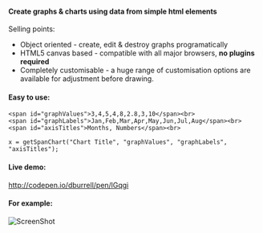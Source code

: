 #### Create graphs &amp; charts using data from simple html elements

Selling points:

 * Object oriented - create, edit & destroy graphs programatically
 * HTML5 canvas based - compatible with all major browsers, **no plugins required**
 * Completely customisable - a huge range of customisation options are available for adjustment before drawing.

#### Easy to use:
```
<span id="graphValues">3,4,5,4,8,2.8,3,10</span><br>
<span id="graphLabels">Jan,Feb,Mar,Apr,May,Jun,Jul,Aug</span><br>
<span id="axisTitles">Months, Numbers</span><br>

x = getSpanChart("Chart Title", "graphValues", "graphLabels", "axisTitles");
```

#### Live demo:
http://codepen.io/dburrell/pen/lGqgi
 
 

#### For example:

![ScreenShot](https://raw.github.com/dburrell/spanChart/master/scrshots/barChart.png)

